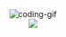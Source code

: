 <div align="center">
    <img src="https://media.giphy.com/media/o0vwzuFwCGAFO/giphy.gif" alt="coding-gif">
</div>


<!-- ![Alt Text](https://media.giphy.com/media/o0vwzuFwCGAFO/giphy.gif) -->


<div align="center">
    <img src="GitHub Streak](https://streak-stats.demolab.com?user=WoodyMas&theme=blueberry)](https://git.io/streak-stats">
<!-- [![GitHub Streak](https://streak-stats.demolab.com?user=WoodyMas&theme=tokyonight&date_format=j%20M%5B%20Y%5D&mode=weekly)](https://git.io/streak-stats) -->
</div>

